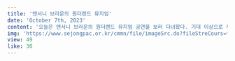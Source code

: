 ```yaml
---
title: '앤서니 브라운의 원더랜드 뮤지엄'
date: 'October 7th, 2023'
content: '오늘은 앤서니 브라운의 원더랜드 뮤지엄 공연을 보러 다녀왔다. 기대 이상으로 재밌었고, 다른 사람들에게 추천하고 싶다. 고유의 민속음악을 다양한 접근법으로 모든 이들을 위해 친근하게 들려줄 수 있도록 고심하고 각자의 오랜 경륜을 통해 제련된 멤버 전원의 작곡력과 연주력을 음악적 상상력의 산물로 혼연일체화한 밴드이다. '
img: 'https://www.sejongpac.or.kr/cmmn/file/imageSrc.do?fileStreCours=faec0c25744c22e99776405c0fa728028527b47f8a2338864f4697df98ebd231&streFileNm=4b29d77c2937e351f89e4a85d390519439140131461b1ec4fbc79f9f1d2d9b11'
view: 49
like: 30
---
```

